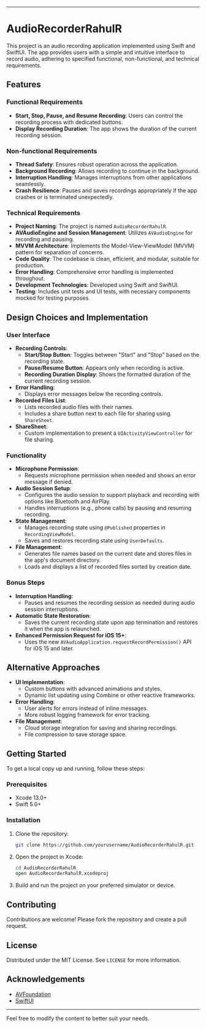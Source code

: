 
---

# AudioRecorderRahulR

This project is an audio recording application implemented using Swift and SwiftUI. The app provides users with a simple and intuitive interface to record audio, adhering to specified functional, non-functional, and technical requirements.

## Features

### Functional Requirements
- **Start, Stop, Pause, and Resume Recording**: Users can control the recording process with dedicated buttons.
- **Display Recording Duration**: The app shows the duration of the current recording session.

### Non-functional Requirements
- **Thread Safety**: Ensures robust operation across the application.
- **Background Recording**: Allows recording to continue in the background.
- **Interruption Handling**: Manages interruptions from other applications seamlessly.
- **Crash Resilience**: Pauses and saves recordings appropriately if the app crashes or is terminated unexpectedly.

### Technical Requirements
- **Project Naming**: The project is named `AudioRecorderRahulR`.
- **AVAudioEngine and Session Management**: Utilizes `AVAudioEngine` for recording and pausing.
- **MVVM Architecture**: Implements the Model-View-ViewModel (MVVM) pattern for separation of concerns.
- **Code Quality**: The codebase is clean, efficient, and modular, suitable for production.
- **Error Handling**: Comprehensive error handling is implemented throughout.
- **Development Technologies**: Developed using Swift and SwiftUI.
- **Testing**: Includes unit tests and UI tests, with necessary components mocked for testing purposes.

## Design Choices and Implementation

### User Interface
- **Recording Controls**:
  - **Start/Stop Button**: Toggles between "Start" and "Stop" based on the recording state.
  - **Pause/Resume Button**: Appears only when recording is active.
  - **Recording Duration Display**: Shows the formatted duration of the current recording session.
- **Error Handling**:
  - Displays error messages below the recording controls.
- **Recorded Files List**:
  - Lists recorded audio files with their names.
  - Includes a share button next to each file for sharing using `ShareSheet`.
- **ShareSheet**:
  - Custom implementation to present a `UIActivityViewController` for file sharing.

### Functionality
- **Microphone Permission**:
  - Requests microphone permission when needed and shows an error message if denied.
- **Audio Session Setup**:
  - Configures the audio session to support playback and recording with options like Bluetooth and AirPlay.
  - Handles interruptions (e.g., phone calls) by pausing and resuming recording.
- **State Management**:
  - Manages recording state using `@Published` properties in `RecordingViewModel`.
  - Saves and restores recording state using `UserDefaults`.
- **File Management**:
  - Generates file names based on the current date and stores files in the app's document directory.
  - Loads and displays a list of recorded files sorted by creation date.

### Bonus Steps
- **Interruption Handling**:
  - Pauses and resumes the recording session as needed during audio session interruptions.
- **Automatic State Restoration**:
  - Saves the current recording state upon app termination and restores it when the app is relaunched.
- **Enhanced Permission Request for iOS 15+**:
  - Uses the new `AVAudioApplication.requestRecordPermission()` API for iOS 15 and later.

## Alternative Approaches
- **UI Implementation**:
  - Custom buttons with advanced animations and styles.
  - Dynamic list updating using Combine or other reactive frameworks.
- **Error Handling**:
  - User alerts for errors instead of inline messages.
  - More robust logging framework for error tracking.
- **File Management**:
  - Cloud storage integration for saving and sharing recordings.
  - File compression to save storage space.

## Getting Started

To get a local copy up and running, follow these steps:

### Prerequisites
- Xcode 13.0+
- Swift 5.0+

### Installation
1. Clone the repository:
   ```sh
   git clone https://github.com/yourusername/AudioRecorderRahulR.git
   ```
2. Open the project in Xcode:
   ```sh
   cd AudioRecorderRahulR
   open AudioRecorderRahulR.xcodeproj
   ```
3. Build and run the project on your preferred simulator or device.

## Contributing

Contributions are welcome! Please fork the repository and create a pull request.

## License

Distributed under the MIT License. See `LICENSE` for more information.

## Acknowledgements

- [AVFoundation](https://developer.apple.com/av-foundation/)
- [SwiftUI](https://developer.apple.com/xcode/swiftui/)

---

Feel free to modify the content to better suit your needs.
